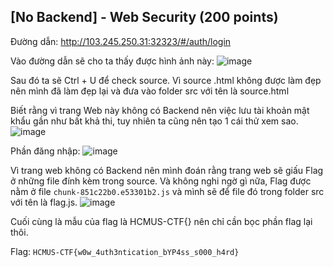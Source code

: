 ## [No Backend] - Web Security (200 points)

Đường dẫn: http://103.245.250.31:32323/#/auth/login

Vào đường dẫn sẽ cho ta thấy được hình ảnh này:
![image](https://user-images.githubusercontent.com/87664370/168623421-5f7b025f-41bd-494e-8e78-8d7e438c709e.png)

Sau đó ta sẽ Ctrl + U để check source.
Vì source .html không được làm đẹp nên mình đã làm đẹp lại và đưa vào folder src với tên là source.html

Biết rằng vì trang Web này không có Backend nên việc lưu tài khoản mật khẩu gần như bất khả thi, tuy nhiên ta cũng nên tạo 1 cái thử xem sao.
![image](https://user-images.githubusercontent.com/87664370/168624567-69e389a1-56e8-4759-ad13-1ed429cfe635.png)

Phần đăng nhập:
![image](https://user-images.githubusercontent.com/87664370/168624644-affa4aef-3702-46bb-bec5-5c178594350e.png)

Vì trang web không có Backend nên mình đoán rằng trang web sẽ giấu Flag ở những file đính kèm trong source.
Và không nghi ngờ gì nữa, Flag được nằm ở file `chunk-851c22b0.e53301b2.js` và mình sẽ để file đó trong folder src với tên là flag.js.
![image](https://user-images.githubusercontent.com/87664370/168626175-3d7a53ed-eba3-4c9e-a3b9-5119196b1375.png)

Cuối cùng là mẫu của flag là HCMUS-CTF{} nên chỉ cần bọc phần flag lại thôi.

Flag: `HCMUS-CTF{w0w_4uth3ntication_bYP4ss_s000_h4rd}`
